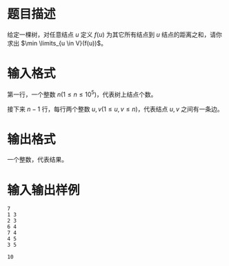 # 题目描述

给定一棵树，对任意结点 $u$ 定义 $f(u)$ 为其它所有结点到 $u$ 结点的距离之和，请你求出 $\min \limits_{u \in V}(f(u))$。

# 输入格式

第一行，一个整数 $n(1 \leq n \leq {10}^5)$，代表树上结点个数。

接下来 $n-1$ 行，每行两个整数 $u,v(1 \leq u,v \leq n)$，代表结点 $u,v$ 之间有一条边。

# 输出格式

一个整数，代表结果。

# 输入输出样例

```input1
7
1 3
2 3
6 4
7 4
4 5
3 5
```

```output1
10
```
